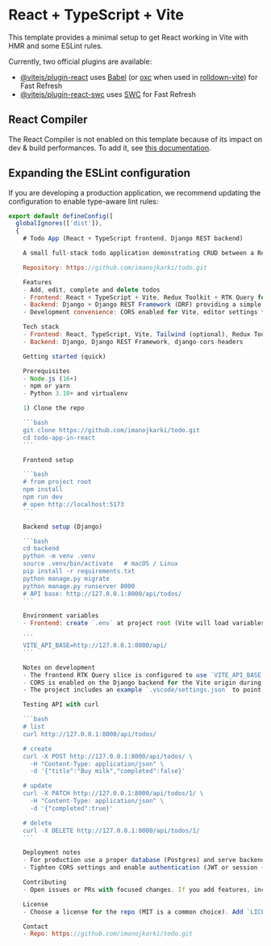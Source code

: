 # React + TypeScript + Vite

This template provides a minimal setup to get React working in Vite with HMR and some ESLint rules.

Currently, two official plugins are available:

- [@vitejs/plugin-react](https://github.com/vitejs/vite-plugin-react/blob/main/packages/plugin-react) uses [Babel](https://babeljs.io/) (or [oxc](https://oxc.rs) when used in [rolldown-vite](https://vite.dev/guide/rolldown)) for Fast Refresh
- [@vitejs/plugin-react-swc](https://github.com/vitejs/vite-plugin-react/blob/main/packages/plugin-react-swc) uses [SWC](https://swc.rs/) for Fast Refresh

## React Compiler

The React Compiler is not enabled on this template because of its impact on dev & build performances. To add it, see [this documentation](https://react.dev/learn/react-compiler/installation).

## Expanding the ESLint configuration

If you are developing a production application, we recommend updating the configuration to enable type-aware lint rules:

````js
export default defineConfig([
  globalIgnores(['dist']),
  {
    # Todo App (React + TypeScript frontend, Django REST backend)

    A small full-stack todo application demonstrating CRUD between a React + TypeScript frontend (Vite) and a Django REST Framework backend.

    Repository: https://github.com/imanojkarki/todo.git

    Features
    - Add, edit, complete and delete todos
    - Frontend: React + TypeScript + Vite, Redux Toolkit + RTK Query for server state, Sonner for toasts
    - Backend: Django + Django REST Framework (DRF) providing a simple /api/todos/ CRUD API
    - Development convenience: CORS enabled for Vite, editor settings for Python venv

    Tech stack
    - Frontend: React, TypeScript, Vite, Tailwind (optional), Redux Toolkit, RTK Query
    - Backend: Django, Django REST Framework, django-cors-headers

    Getting started (quick)

    Prerequisites
    - Node.js (16+)
    - npm or yarn
    - Python 3.10+ and virtualenv

    1) Clone the repo

    ```bash
    git clone https://github.com/imanojkarki/todo.git
    cd todo-app-in-react
    ```

    Frontend setup

    ```bash
    # from project root
    npm install
    npm run dev
    # open http://localhost:5173
    ```

    Backend setup (Django)

    ```bash
    cd backend
    python -m venv .venv
    source .venv/bin/activate   # macOS / Linux
    pip install -r requirements.txt
    python manage.py migrate
    python manage.py runserver 8000
    # API base: http://127.0.0.1:8000/api/todos/
    ```

    Environment variables
    - Frontend: create `.env` at project root (Vite will load variables prefixed with VITE_)

    ```
    VITE_API_BASE=http://127.0.0.1:8000/api/
    ```

    Notes on development
    - The frontend RTK Query slice is configured to use `VITE_API_BASE` (see `src/redux/api.ts`). Restart Vite after changing `.env`.
    - CORS is enabled on the Django backend for the Vite origin during development. Check `backend/backend_project/settings.py` for `CORS_ALLOWED_ORIGINS`.
    - The project includes an example `.vscode/settings.json` to point VS Code at the backend virtualenv for Python language features.

    Testing API with curl

    ```bash
    # list
    curl http://127.0.0.1:8000/api/todos/

    # create
    curl -X POST http://127.0.0.1:8000/api/todos/ \
      -H "Content-Type: application/json" \
      -d '{"title":"Buy milk","completed":false}'

    # update
    curl -X PATCH http://127.0.0.1:8000/api/todos/1/ \
      -H "Content-Type: application/json" \
      -d '{"completed":true}'

    # delete
    curl -X DELETE http://127.0.0.1:8000/api/todos/1/
    ```

    Deployment notes
    - For production use a proper database (Postgres) and serve backend with Gunicorn / Daphne behind nginx.
    - Tighten CORS settings and enable authentication (JWT or session + CSRF) before exposing the API publicly.

    Contributing
    - Open issues or PRs with focused changes. If you add features, include tests and update README with setup notes.

    License
    - Choose a license for the repo (MIT is a common choice). Add `LICENSE` file if you want to open-source it.

    Contact
    - Repo: https://github.com/imanojkarki/todo.git
````
